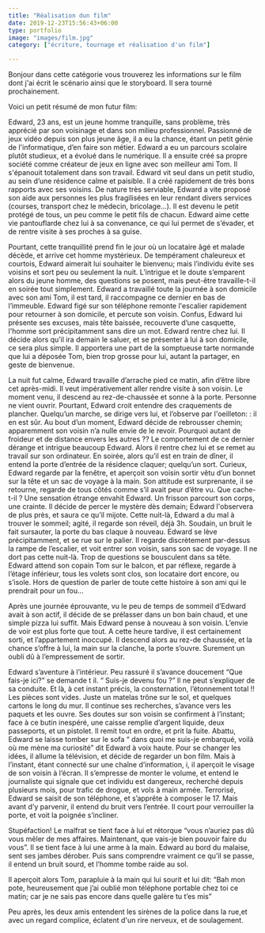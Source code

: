 ```yaml
---
title: "Réalisation dun film"
date: 2019-12-23T15:56:43+06:00
type: portfolio
image: "images/film.jpg"
category: ["écriture, tournage et réalisation d'un film"]

---
```


Bonjour dans cette catégorie vous trouverez les informations sur le film dont j'ai écrit le scénario ainsi que le storyboard. Il sera tourné prochainement.


Voici un petit résumé de mon futur film:



Edward, 23 ans, est un jeune homme tranquille, sans problème, très apprécié par son voisinage et dans son milieu professionnel.
Passionné de jeux vidéo depuis son plus jeune âge, il a eu la chance, étant un petit génie de l'informatique, d’en faire son métier. Edward a eu un parcours scolaire plutôt studieux, et a évolué dans le numérique. Il a ensuite créé sa propre société comme créateur de jeux en ligne avec son meilleur ami Tom. Il s'épanouit totalement dans son travail. Edward vit seul dans un petit studio, au sein d’une résidence calme et paisible.
Il a créé rapidement de très bons rapports avec ses voisins. De nature très serviable, Edward a vite proposé son aide aux personnes les plus fragilisées en leur rendant divers services (courses, transport chez le médecin, bricolage…). Il est devenu le petit protégé de tous, un peu comme le petit fils de chacun. Edward aime cette vie pantouflarde chez lui à sa convenance, ce qui lui permet de s’évader, et de rentre visite à ses proches à sa guise.

Pourtant, cette tranquillité prend fin le jour où un locataire âgé et malade décède, et arrive cet homme mystérieux. De tempérament chaleureux et courtois, Edward aimerait lui souhaiter le bienvenu; mais l’individu évite ses voisins et sort peu ou seulement la nuit. L’intrigue et le doute s’emparent alors du jeune homme, des questions se posent, mais
 peut-être travaille-t-il en soirée tout simplement. Edward a travaillé toute la journée à son domicile avec son ami Tom, il est tard, il raccompagne ce dernier en bas de l’immeuble. Edward figé sur son téléphone remonte l'escalier rapidement pour retourner à son domicile, et percute son voisin. Confus, Edward lui présente ses excuses, mais tête baissée, recouverte d’une casquette, l'homme sort précipitamment sans dire un mot. Edward rentre chez lui. Il décide alors qu’il ira demain le saluer, et se présenter à lui à son domicile, ce sera plus simple. Il apportera une part de la somptueuse tarte normande que lui a déposée Tom, bien trop grosse pour lui, autant la partager, en geste de bienvenue.

La nuit fut calme, Edward travaille d’arrache pied ce matin, afin d’être libre cet après-midi. Il veut impérativement aller rendre visite à son voisin. Le moment venu, il descend au rez-de-chaussée et sonne à la porte. Personne ne vient ouvrir. Pourtant, Edward croit entendre des craquements de plancher. Quelqu’un marche, se dirige vers lui, et l’observe par l'oeilleton: :  il en est sûr.
Au bout d’un moment, Edward décide de rebrousser chemin; apparemment son voisin n’a nulle envie de le revoir. Pourquoi  autant de froideur et de distance envers les autres ??
Le comportement de ce dernier dérange et intrigue beaucoup Edward.
Alors il rentre chez lui et se remet au travail sur son ordinateur. En soirée, alors qu’il est en train de dîner, il entend la porte d’entrée de la résidence claquer; quelqu’un sort. Curieux, Edward regarde par la fenêtre, et aperçoit son voisin sortir vêtu d’un bonnet sur la tête  et  un sac de voyage à la main. Son attitude est surprenante, il se retourne, regarde de tous côtés comme s’il avait peur d’être vu.
Que cache-t-il ? Une sensation étrange envahit Edward. Un frisson parcourt son corps, une crainte.
Il décide de percer le mystère dès demain;  Edward l'observera de plus près, et saura ce qu’il mijote. Cette nuit-là, Edward a du mal à  trouver le sommeil; agité, il regarde son réveil, déjà 3h. Soudain, un bruit le fait sursauter, la porte du bas claque à nouveau.  Edward se lève précipitamment, et se rue sur le palier. Il regarde discrètement
par-dessus la rampe de l’escalier, et voit entrer son voisin, sans son sac de voyage. Il ne dort pas cette nuit-là. Trop de questions se bousculent dans sa tête. Edward attend son copain Tom sur le balcon, et par réflexe, regarde à l’étage inférieur, tous les volets sont clos, son locataire dort encore, ou s’isole.
Hors de question de parler de toute cette  histoire à son ami qui le prendrait pour un fou…

Après une journée éprouvante, vu le peu de temps de sommeil d’Edward avait à son actif, il décide de se prélasser dans un bon bain chaud, et une simple pizza lui suffit. Mais Edward pense à nouveau à son voisin. L’envie de voir est plus forte que tout. A cette heure tardive, il est certainement sorti, et l’appartement inoccupé. Il descend alors au rez-de chaussée, et la chance s’offre  à lui, la main sur la clanche, la  porte s’ouvre. Surement un  oubli dû à l’empressement de sortir.

Edward s’aventure  à l’intérieur. Peu rassuré il s’avance doucement  “Que fais-je ici?” se demande t il. “ Suis-je devenu fou ?”  Il ne peut s’expliquer de sa conduite.
Et là,  à cet instant précis, la consternation, l’étonnement  total !!
Les pièces sont vides. Juste un matelas  trône sur le sol, et quelques cartons le long du  mur. Il continue ses recherches,  s’avance vers les paquets et les ouvre. Ses doutes sur son voisin se confirment à l’instant; face  à ce butin inespéré, une caisse remplie d’argent  liquide, deux passeports, et un pistolet.  Il remit tout en ordre, et prit la fuite.
Abattu, Edward se laisse tomber sur le sofa “ dans  quoi  me suis-je 
embarqué, voilà où me mène ma  curiosité” dit Edward à voix haute.
Pour se changer les idées,  il allume la télévision, et décide de regarder un bon film. Mais à l’instant, étant connecté sur une chaîne d’information, i, il aperçoit le visage de son voisin à  l’écran. Il s’empresse de monter le volume, et entend le journaliste qui signale que cet  individu est dangereux, recherché  depuis plusieurs mois, pour trafic de drogue, et vols à main armée. Terrorisé, Edward se saisit de son téléphone, et s’apprête à composer le 17. Mais avant d’y parvenir,  il entend du bruit vers l’entrée. Il court pour verrouiller la  porte, et voit la poignée s’incliner.

Stupéfaction! Le malfrat se tient face à lui et rétorque “vous n’auriez pas dû vous  mêler de mes affaires. Maintenant, que vais-je bien pouvoir faire du vous”. Il se tient face à  lui une arme à la  main. Edward au bord du malaise, sent ses jambes dérober. Puis sans comprendre vraiment ce qu’il se passe, il entend un bruit sourd, et l’homme tombe raide  au sol.

Il aperçoit alors Tom, parapluie à la main qui  lui sourit et  lui dit: “Bah mon pote, heureusement que j’ai oublié mon téléphone portable chez toi ce matin; car je ne sais pas encore dans quelle galère tu t’es  mis”

Peu après, les deux amis entendent les sirènes de  la police dans  la rue,et avec un regard complice, éclatent d'un rire nerveux, et de soulagement.
